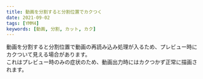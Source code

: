 ```yaml
---
title: 動画を分割すると分割位置でカクつく
date: 2021-09-02
tags: [YMM4]
keywords: [動画, 分割, カット, カク]
---
```

動画を分割すると分割位置で動画の再読み込み処理が入るため、プレビュー時にカクついて見える場合があります。  
これはプレビュー時のみの症状のため、動画出力時にはカクつかず正常に描画されます。